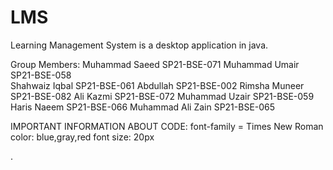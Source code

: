 # LMS
Learning Management System is a desktop application in java.  

Group Members:
            Muhammad Saeed              SP21-BSE-071
            Muhammad Umair              SP21-BSE-058  
            Shahwaiz Iqbal              SP21-BSE-061
            Abdullah                    SP21-BSE-002
            Rimsha Muneer               SP21-BSE-082
            Ali Kazmi                   SP21-BSE-072
            Muhammad Uzair              SP21-BSE-059
            Haris Naeem                 SP21-BSE-066
            Muhammad Ali Zain           SP21-BSE-065
    
IMPORTANT INFORMATION ABOUT CODE:
  font-family = Times New Roman
  color: blue,gray,red
  font size: 20px 
  
.
